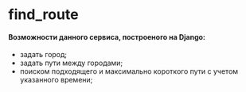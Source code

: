 # find_route

#### Возможности данного сервиса, построеного на Django:
- задать город;
- задать пути между городами;
- поиском подходящего и максимально короткого пути с учетом указанного времени; 
